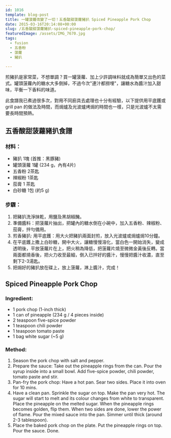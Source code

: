```yaml
---
id: 1016
template: blog-post
title: 一罐菠蘿改變了一切！五香酸甜菠蘿豬扒 Spiced Pineapple Pork Chop
date: 2015-03-16T20:14:08+00:00
slug: /五香酸甜菠蘿豬扒-spiced-pineapple-pork-chop/
featuredImage: /assets/IMG_7670.jpg
tags:
  - fusion
  - 五香粉
  - 菠蘿
  - 豬扒
  
---
```

煎豬扒是家常菜，不想單調？買一罐菠蘿、加上少許調味料就成為簡單又出色的菜式。罐頭菠蘿內的糖水大多倒掉，不過今次"連汁都撈埋"，讓糖水為醬汁加入甜味，平衡一下香料的味道。

<!--more-->

此食譜我已煮過很多次，對用不同廚具去處理也十分有經驗，以下提供用平底鑊或 grill pan 的做法及時間，而焗爐及光波爐烤焗的時間也一樣，只是光波爐不太需要長時間預熱。

## 五香酸甜菠蘿豬扒食譜

### 材料：

* 豬扒 1塊 (首推：黑豚豬)
* 罐頭菠蘿 1罐 (234 g，內有4片)
* 五香粉 2茶匙
* 辣椒粉 1茶匙
* 茄膏 1 茶匙
* 白砂糖 1包 (約5 g)

### 步驟：

  1. 把豬扒洗淨抹乾，用鹽及黑胡椒醃。
  2. 準備醬料：把菠蘿片抽出，把罐內的糖水倒在小碗中，加入五香粉、辣椒粉、茄膏，拌勻備用。
  3. 煎香豬扒: 用平底鑊：用大火把豬扒兩面封煎，放入光波爐或焗爐焗10分鐘。
  4. 在平底鑊上撒上白砂糖，開中大火，讓糖慢慢溶化，當白色一開始消失，變成透明後，平放菠蘿片在上，把火稍為降低，把菠蘿片燒至微微金黃後反轉。當兩面都燒香後，把火力收至最細，倒入已拌好的醬汁，慢慢把醬汁收濃，直至剩下2-3湯匙。
  5. 把焗好的豬扒放在碟上，放上菠蘿，淋上醬汁，完成！


## Spiced Pineapple Pork Chop

### Ingredient:

* 1 pork chop (1-inch thick)
* 1 can of pineapple (234 g / 4 pieces inside)
* 2 teaspoon five-spice powder
* 1 teaspoon chili powder
* 1 teaspoon tomato paste
* 1 bag white sugar (~5 g)


### Method:

  1. Season the pork chop with salt and pepper.
  2. Prepare the sauce: Take out the pineapple rings from the can. Pour the syrup inside into a small bowl. Add five-spice powder, chili powder, tomato paste and stir.
  3. Pan-fry the pork chop: Have a hot pan. Sear two sides. Place it into oven for 10 mins.
  4. Have a clean pan. Sprinkle the sugar on top. Make the pan very hot. The sugar will start to melt and its colour changes from white to transparent. Place the pineapple on the melted sugar. When the pineapple rings becomes golden, flip them. When two sides are done, lower the power of flame. Pour the mixed sauce into the pan. Simmer until thick (around 2-3 tablespoon).
  5. Place the baked pork chop on the plate. Put the pineapple rings on top. Pour the sauce. Done.